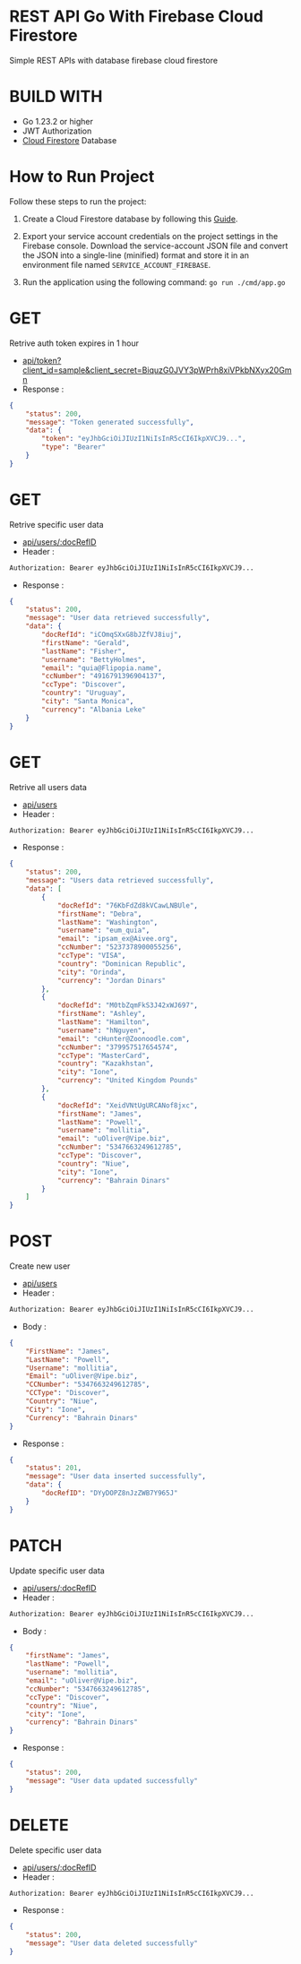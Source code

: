 # REST API Go With Firebase Cloud Firestore
Simple REST APIs with database firebase cloud firestore
# BUILD WITH
- Go 1.23.2 or higher
- JWT Authorization
- [Cloud Firestore](https://firebase.google.com/docs/firestore/quickstart) Database

# How to Run Project

Follow these steps to run the project:

1. Create a Cloud Firestore database by following this [Guide](https://firebase.google.com/docs/firestore/quickstart).

2. Export your service account credentials on the project settings in the Firebase console. Download the service-account JSON file and convert the JSON into a single-line (minified) format and store it in an environment file named `SERVICE_ACCOUNT_FIREBASE`.

3. Run the application using the following command: `go run ./cmd/app.go`

# GET
Retrive auth token expires in 1 hour
- [api/token?client_id=sample&client_secret=BiquzG0JVY3pWPrh8xiVPkbNXyx20Gmn](localhost:8080/api/token?client_id=sample&client_secret=BiquzG0JVY3pWPrh8xiVPkbNXyx20Gmn)
- Response :

```json 
{
    "status": 200,
    "message": "Token generated successfully",
    "data": {
        "token": "eyJhbGciOiJIUzI1NiIsInR5cCI6IkpXVCJ9...",
        "type": "Bearer"
    }
}
```

# GET
Retrive specific user data
- [api/users/:docRefID](localhost:8080/api/users/:docRefID)
- Header :
```sh
Authorization: Bearer eyJhbGciOiJIUzI1NiIsInR5cCI6IkpXVCJ9...
```
- Response :

```json 
{
    "status": 200,
    "message": "User data retrieved successfully",
    "data": {
        "docRefId": "iCOmqSXxG8bJZfVJ8iuj",
        "firstName": "Gerald",
        "lastName": "Fisher",
        "username": "BettyHolmes",
        "email": "quia@Flipopia.name",
        "ccNumber": "4916791396904137",
        "ccType": "Discover",
        "country": "Uruguay",
        "city": "Santa Monica",
        "currency": "Albania Leke"
    }
}
```

# GET
Retrive all users data
- [api/users](localhost:8080/api/users)
- Header :
```sh
Authorization: Bearer eyJhbGciOiJIUzI1NiIsInR5cCI6IkpXVCJ9...
```
- Response :

```json 
{
    "status": 200,
    "message": "Users data retrieved successfully",
    "data": [
        {
            "docRefId": "76KbFdZd8kVCawLNBUle",
            "firstName": "Debra",
            "lastName": "Washington",
            "username": "eum_quia",
            "email": "ipsam_ex@Aivee.org",
            "ccNumber": "5237378900055256",
            "ccType": "VISA",
            "country": "Dominican Republic",
            "city": "Orinda",
            "currency": "Jordan Dinars"
        },
        {
            "docRefId": "M0tbZqmFkS3J42xWJ697",
            "firstName": "Ashley",
            "lastName": "Hamilton",
            "username": "hNguyen",
            "email": "cHunter@Zoonoodle.com",
            "ccNumber": "379957517654574",
            "ccType": "MasterCard",
            "country": "Kazakhstan",
            "city": "Ione",
            "currency": "United Kingdom Pounds"
        },
        {
            "docRefId": "XeidVNtUgURCANof8jxc",
            "firstName": "James",
            "lastName": "Powell",
            "username": "mollitia",
            "email": "uOliver@Vipe.biz",
            "ccNumber": "5347663249612785",
            "ccType": "Discover",
            "country": "Niue",
            "city": "Ione",
            "currency": "Bahrain Dinars"
        }
    ]
}
```

# POST
Create new user
- [api/users](localhost:8080/api/users)
- Header :
```sh
Authorization: Bearer eyJhbGciOiJIUzI1NiIsInR5cCI6IkpXVCJ9...
```
- Body :

```json 
{
    "FirstName": "James",
    "LastName": "Powell",
    "Username": "mollitia",
    "Email": "uOliver@Vipe.biz",
    "CCNumber": "5347663249612785",
    "CCType": "Discover",
    "Country": "Niue",
    "City": "Ione",
    "Currency": "Bahrain Dinars"
}
```

- Response :

```json 
{
    "status": 201,
    "message": "User data inserted successfully",
    "data": {
        "docRefID": "DYyDOPZ8nJzZWB7Y965J"
    }
}
```

# PATCH
Update specific user data
- [api/users/:docRefID](localhost:8080/api/users/:docRefID)
- Header :
```sh
Authorization: Bearer eyJhbGciOiJIUzI1NiIsInR5cCI6IkpXVCJ9...
```
- Body :

```json 
{
    "firstName": "James",
    "lastName": "Powell",
    "username": "mollitia",
    "email": "uOliver@Vipe.biz",
    "ccNumber": "5347663249612785",
    "ccType": "Discover",
    "country": "Niue",
    "city": "Ione",
    "currency": "Bahrain Dinars"
}
```

- Response :

```json 
{
    "status": 200,
    "message": "User data updated successfully"
}
```


# DELETE
Delete specific user data
- [api/users/:docRefID](localhost:8080/api/users/:docRefID)
- Header :
```sh
Authorization: Bearer eyJhbGciOiJIUzI1NiIsInR5cCI6IkpXVCJ9...
```
- Response :

```json 
{
    "status": 200,
    "message": "User data deleted successfully"
}
```